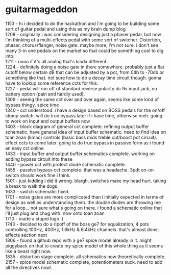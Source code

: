 # guitarmageddon
1153 - hi i decided to do the hackathon and i'm going to be building some sort of guitar pedal and using this as my brain dump blog\
1208 - originially i was considering designing just a phaser pedal, but now i'm thinking of a multi-effects pedal with some sort of switcher. Distortion, phaser, chorus/flanger, noise gate. maybe more, i'm not sure. i don't see many 3-in one pedals on the market so that could be something cool to dig into.\
1211 - oooo if it's all analog that's kinda different.\
1224 - definitely doing a noise gate in there somewhere. probably just a flat cutoff below certain dB that can be adjusted by a pot, from 0db to -70db or something like that. not sure how to do a decay time circuit though. gonna have to lookup some reference ccts for this.\
1227 - pedal will run off of standard reverse polarity dc 9v input jack, no battery option (pain and hardly used).\
1309 - seeing the same cct over and over again, seems like some kind of bypass thingy. spice time\
1340 - cct understood. i have a design based on BOSS pedals for the on/off stomp switch. will do true bypass later if i have time, otherwise meh. going to work on input and output buffers now\
1403 - block diagram of general cct complete. refining output buffer schematic. have general idea of input buffer schematic. need to find idea on toan zoan (kmac) controls (basic bass mids treble cut/boost pot circuit). effect ccts to come later. going to do true bypass in passive form as i found an easy cct online.\
1433 - input buffer and output buffer schematics complete. working on adding bypass circuit into these\
1440 - power cct with protect diode schematic complete.\
1455 - passive bypass cct complete. that was a headache. 3pdt on-on switch should work fine i think.\
1501 - just kidding i did it wrong. blargh. switches make my head hurt. taking a break to walk the dogs.\
1633 - switch schematic fixed.\
1701 - noise gates are more complicated than i initially expected in terms of design as well as understanding them. the double diodes are throwing me for a loop... not sure what's going on there. i found a schematic online that i'll just plug and chug with. now onto toan zoan\
1710 - made a stupid logo :)\
1743 - decided to do a ripoff of the boss ge7 for equalization, 4 pots controlling 100Hz, 400Hz, 1.6kHz & 6.4kHz channels. that's almost done. effects section next\
1806 - found a github repo with a ge7 spice model already in it. might piggyback on that to create my spice model of this whole thing as it seems like a beast right now.\
1835 - distortion stage complete. all schematics now theoretically complete.\
2157 - spice model schematic complete, potentiometers suck. need to add all the directives now\